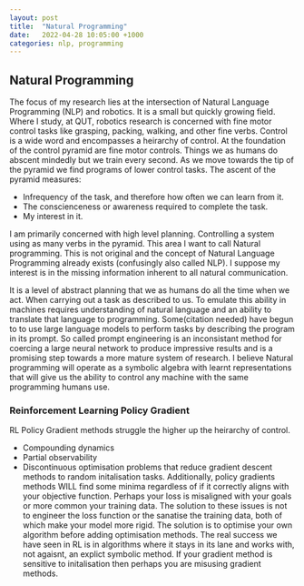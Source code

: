 ```yaml
---
layout: post
title:  "Natural Programming"
date:   2022-04-28 10:05:00 +1000
categories: nlp, programming
---
```


## Natural Programming

The focus of my research lies at the intersection of Natural Language Programming (NLP) and robotics. It is a small but quickly growing field. Where I study, at QUT, 
robotics research is concerned with fine motor control tasks like grasping, packing, walking, and other fine verbs. Control is a wide word
and encompasses a heirarchy of control. At the foundation of the control pyramid are fine motor controls. Things we as humans do abscent mindedly
but we train every second. As we move towards the tip of the pyramid we find programs of lower control tasks. The ascent of the pyramid
measures: 

* Infrequency of the task, and therefore how often we can learn from it. 
* The conscienceness or awareness required to complete the task.
* My interest in it.

I am primarily concerned with high level planning. Controlling a system using as many verbs in the pyramid. This area I want to call
Natural programming. This is not original and the concept of Natural Language Programming already exists (confusingly also called NLP).
I suppose my interest is in the missing information inherent to all natural communication. 

 It is a level of abstract planning that we as humans do all the time when we act. When carrying out a task as described
to us. To emulate this ability in machines requires understanding of natural language and an ability to translate that language to programming.
Some(citation needed) have begun to to use large language models to perform tasks by describing the program in its prompt. So called prompt engineering
is an inconsistant method for coercing a large neural network to produce impressive results and is a promising step towards a more mature system of research.
I believe Natural programming will operate as a symbolic algebra with learnt representations that will give us the ability to control any machine with the 
same programming humans use. 

### Reinforcement Learning Policy Gradient
RL Policy Gradient methods struggle the higher up the heirarchy of control. 
* Compounding dynamics
* Partial observability
* Discontinuous optimisation problems that reduce gradient descent methods to random initalisation tasks.
	Additionally, policy gradients methods WILL find some minima regardless of if it correctly aligns with
	your objective function. Perhaps your loss is misaligned with your goals or more common your training data.
	The solution to these issues is not to engineer the loss function or the sanatise the training data, both of which
	make your model more rigid. The solution is to optimise your own algorithm before adding optimisation methods.
	The real success we have seen in RL is in algorithms where it stays in its lane and works with, not agaisnt, an
	explict symbolic method.
	If your gradient method is sensitive to initalisation then perhaps you are misusing gradient methods.

